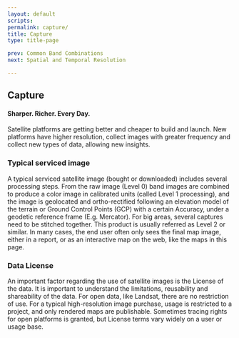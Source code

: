 ```yaml
---
layout: default
scripts:
permalink: capture/
title: Capture
type: title-page

prev: Common Band Combinations
next: Spatial and Temporal Resolution

---
```


## Capture

#### Sharper. Richer. Every Day.

Satellite platforms are getting better and cheaper to build and launch. New platforms have higher resolution, collect images with greater frequency and collect new types of data, allowing new insights.

### Typical serviced image

A typical serviced satellite image (bought or downloaded) includes several processing steps. From the raw image (Level 0) band images are combined to produce a color image in calibrated units (called Level 1 processing), and the image is geolocated and ortho-rectified following an elevation model of the terrain or Ground Control Points (GCP) with a certain Accuracy, under a geodetic reference frame (E.g. Mercator). For big areas, several captures need to be stitched together. This product is usually referred as Level 2 or similar. In many cases, the end user often only sees the final map image, either in a report, or as an interactive map on the web, like the maps in this page.

### Data License

An important factor regarding the use of satellite images is the License of the data. It is important to understand the limitations, reusability and shareability of the data. For open data, like Landsat, there are no restriction of use. For a typical high-resolution image purchase, usage is restricted to a project, and only rendered maps are publishable. Sometimes tracing rights for open platforms is granted, but License terms vary widely on a user or usage base.

<div class="table-container">
	<div id="capabilityTable" class=""></div>
</div>


